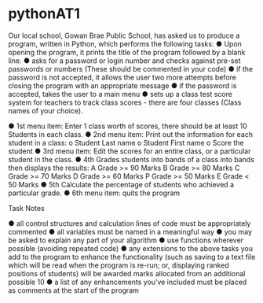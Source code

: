 # pythonAT1

Our local school, Gowan Brae Public School, has asked us to produce a
program, written in Python, which performs the following tasks:
● Upon opening the program, it prints the title of the program followed
by a blank line.
● asks for a password or login number and checks against pre-set
passwords or numbers (These should be commented in your code)
● if the password is not accepted, it allows the user two more attempts
before closing the program with an appropriate message
● if the password is accepted, takes the user to a main menu
● sets up a class test score system for teachers to track class scores -
there are four classes (Class names of your choice).

● 1st menu item: Enter 1 class worth of scores, there should be at least
10 Students in each class.
● 2nd menu item: Print out the information for each student in a class:
o Student Last name
o Student First name
o Score the student
● 3rd menu item: Edit the scores for an entire class, or a particular
student in the class.
● 4th Grades students into bands of a class into bands then displays
the results:
A Grade &gt;= 90 Marks
B Grade &gt;= 80 Marks
C Grade &gt;= 70 Marks
D Grade &gt;= 60 Marks
P Grade &gt;= 50 Marks
E Grade &lt; 50 Marks
● 5th Calculate the percentage of students who achieved a particular
grade.
● 6th menu item: quits the program

Task Notes

● all control structures and calculation lines of code must be
appropriately commented
● all variables must be named in a meaningful way
● you may be asked to explain any part of your algorithm
● use functions wherever possible (avoiding repeated code)
● any extensions to the above tasks you add to the program to
enhance the functionality (such as saving to a text file which will be
read when the program is re-run; or, displaying ranked positions of
students) will be awarded marks allocated from an additional
possible 10
● a list of any enhancements you’ve included must be placed as
comments at the start of the program
